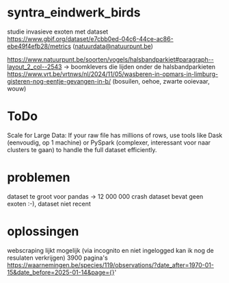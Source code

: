 # syntra_eindwerk_birds
studie invasieve exoten met dataset https://www.gbif.org/dataset/e7cbb0ed-04c6-44ce-ac86-ebe49f4efb28/metrics (natuurdata@natuurpunt.be)

https://www.natuurpunt.be/soorten/vogels/halsbandparkiet#paragraph--layout_2_col--2543 -> boomklevers die lijden onder de halsbandparkieten
https://www.vrt.be/vrtnws/nl/2024/11/05/wasberen-in-opmars-in-limburg-gisteren-nog-eentje-gevangen-in-b/ (bosuilen, oehoe, zwarte ooievaar, wouw)

# ToDo
Scale for Large Data: If your raw file has millions of rows, use tools like Dask (eenvoudig, op 1 machine) or PySpark (complexer, interessant voor naar clusters te gaan) to handle the full dataset efficiently.

# problemen
dataset te groot voor pandas -> 12 000 000 crash
dataset bevat geen exoten :-), dataset niet recent

# oplossingen 
webscraping lijkt mogelijk (via incognito en niet ingelogged kan ik nog de resulaten verkrijgen)
3900 pagina's https://waarnemingen.be/species/119/observations/?date_after=1970-01-15&date_before=2025-01-14&page={}'


